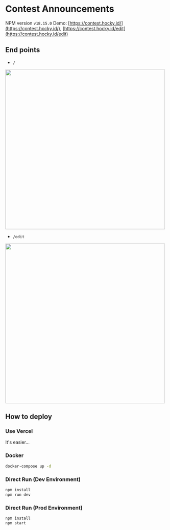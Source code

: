 # Contest Announcements

NPM version `v18.15.0`
Demo: [https://contest.hocky.id/](https://contest.hocky.id/), [https://contest.hocky.id/edit](https://contest.hocky.id/edit)

## End points

- `/`

<img src="https://github.com/hockyy/contest-announcement/assets/19528709/cb65b0e6-1c5b-4776-aa59-4a36ba5305f6" width="500px">

- `/edit`

<img src="https://github.com/hockyy/contest-announcement/assets/19528709/649eb672-4f1d-4bd2-be31-bfa6b7373848" width="500px">

## How to deploy

### Use Vercel

It's easier...

### Docker

```bash
docker-compose up -d
```

### Direct Run (Dev Environment)

```bash
npm install
npm run dev
```

### Direct Run (Prod Environment)

```bash
npm install
npm start
```
